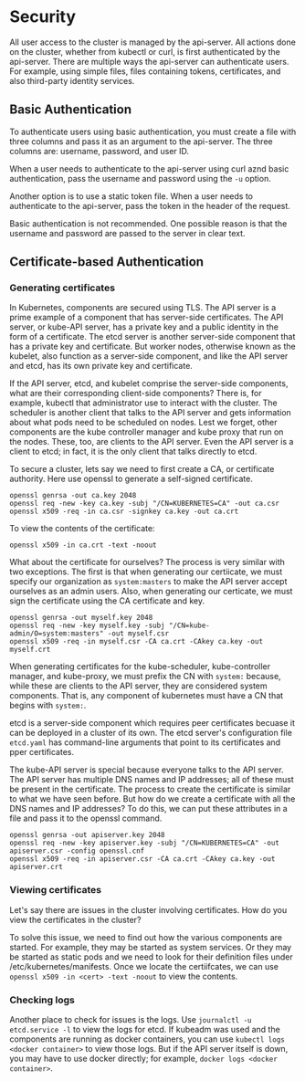 # Security

All user access to the cluster is managed by the api-server. All actions done on the cluster, whether from kubectl or curl, is first authenticated by the api-server. There are multiple ways the api-server can authenticate users. For example, using simple files, files containing tokens, certificates, and also third-party identity services. 

## Basic Authentication

To authenticate users using basic authentication, you must create a file with three columns and pass it as an argument to the api-server. The three columns are: username, password, and user ID. 

When a user needs to authenticate to the api-server using curl aznd basic authentication, pass the username and password using the `-u` option. 

Another option is to use a static token file. When a user needs to authenticate to the api-server, pass the token in the header of the request. 

Basic authentication is not recommended. One possible reason is that the username and password are passed to the server in clear text. 

## Certificate-based Authentication

### Generating certificates

In Kubernetes, components are secured using TLS. The API server is a prime example of a component that has server-side certificates. The API server, or kube-API server, has a private key and a public identity in the form of a certificate. The etcd server is another server-side component that has a private key and certificate. But worker nodes, otherwise known as the kubelet, also function as a server-side component, and like the API server and etcd, has its own private key and certificate. 

If the API server, etcd, and kubelet comprise the server-side components, what are their corresponding client-side components? There is, for example, kubectl that administrator use to interact with the cluster. The scheduler is another client that talks to the API server and gets information about what pods need to be scheduled on nodes. Lest we forget, other components are the kube controller manager and kube proxy that run on the nodes. These, too, are clients to the API server. Even the API server is a client to etcd; in fact, it is the only client that talks directly to etcd. 

To secure a cluster, lets say we need to first create a CA, or certificate authority. Here use openssl to generate a self-signed certificate.

```
openssl genrsa -out ca.key 2048
openssl req -new -key ca.key -subj "/CN=KUBERNETES=CA" -out ca.csr
openssl x509 -req -in ca.csr -signkey ca.key -out ca.crt
```

To view the contents of the certificate:

```
openssl x509 -in ca.crt -text -noout
```

What about the certificate for ourselves? The process is very similar with two exceptions. The first is that when generating our certiicate, we must specify our organization as `system:masters` to make the API server accept ourselves as an admin users. Also, when generating our certicate, we must sign the certificate using the CA certificate and key.

```
openssl genrsa -out myself.key 2048
openssl req -new -key myself.key -subj "/CN=kube-admin/O=system:masters" -out myself.csr
openssl x509 -req -in myself.csr -CA ca.crt -CAkey ca.key -out myself.crt
```

When generating certificates for the kube-scheduler, kube-controller manager, and kube-proxy, we must prefix the CN with `system:` because, while these are clients to the API server, they are considered system components. That is, any component of kubernetes must have a CN that begins with `system:`. 

etcd is a server-side component which requires peer certificates becuase it can be deployed in a cluster of its own. The etcd server's configuration file `etcd.yaml` has command-line arguments that point to its certificates and pper certificates. 

The kube-API server is special because everyone talks to the API server. The API server has multiple DNS names and IP addresses; all of these must be present in the certificate. The process to create the certificate is similar to what we have seen before. But how do we create a certificate with all the DNS names and IP addresses? To do this, we can put these attributes in a file and pass it to the openssl command.

```
openssl genrsa -out apiserver.key 2048
openssl req -new -key apiserver.key -subj "/CN=KUBERNETES=CA" -out apiserver.csr -config openssl.cnf
openssl x509 -req -in apiserver.csr -CA ca.crt -CAkey ca.key -out apiserver.crt
```

### Viewing certificates

Let's say there are issues in the cluster involving certificates. How do you view the certificates in the cluster? 

To solve this issue, we need to find out how the various components are started. For example, they may be started as system services. Or they may be started as static pods and we need to look for their definition files under /etc/kubernetes/manifests. Once we locate the certiifcates, we can use `openssl x509 -in <cert> -text -noout` to view the contents. 


### Checking logs

Another place to check for issues is the logs. Use `journalctl -u etcd.service -l` to view the logs for etcd. If kubeadm was used and the components are running as docker containers, you can use `kubectl logs <docker container>` to view those logs. But if the API server itself is down, you may have to use docker directly; for example, `docker logs <docker container>`. 